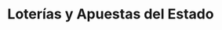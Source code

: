 ---
title: "Loterías y Apuestas del Estado"
url: /almendralejo/loterias-y-apuestas-del-estado-calle-escribano-38/
shop: lotería
---